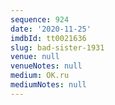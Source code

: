 ```yaml
---
sequence: 924
date: '2020-11-25'
imdbId: tt0021636
slug: bad-sister-1931
venue: null
venueNotes: null
medium: OK.ru
mediumNotes: null
---
```


